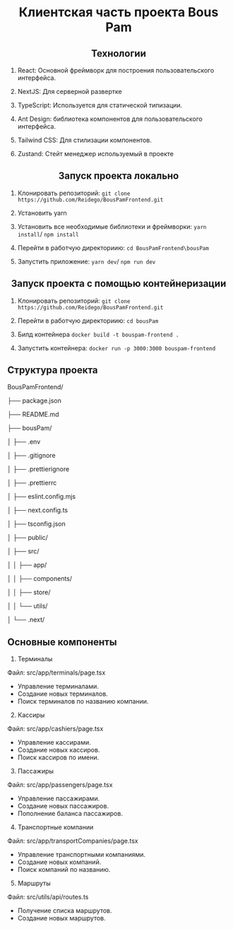 <h1 align="center">Клиентская часть проекта Bous Pam</h1>

<h2 align="center">Технологии</h2>

1. React: Основной фреймворк для построения пользовательского интерфейса.

2. NextJS: Для серверной развертке
   
4. TypeScript: Используется для статической типизации.

5. Ant Design: библиотека компонентов для пользовательского интерфейса.

6. Tailwind CSS: Для стилизации компонентов.

7. Zustand: Стейт менеджер используемый в проекте


<h2 align="center">Запуск проекта локально</h2>

1. Клонировать репозиторий: `git clone https://github.com/Reidego/BousPamFrontend.git`

2. Установить yarn 
  
3. Установить все необходимые библиотеки и фреймворки: `yarn install`/ `npm install`

4. Перейти в работчую директориию: `cd BousPamFrontend\bousPam`

5. Запустить приложение: `yarn dev`/ `npm run dev`


<h2 align="center">Запуск проекта с помощью контейнеризации</h2>

1. Клонировать репозиторий: `git clone https://github.com/Reidego/BousPamFrontend.git`

2. Перейти в работчую директориию: `cd bousPam`

3. Билд контейнера `docker build -t bouspam-frontend .`

4. Запустить контейнера: `docker run -p 3000:3000 bouspam-frontend`

## Структура проекта

BousPamFrontend/

├── package.json

├── README.md

├── bousPam/

│   ├── .env

│   ├── .gitignore

│   ├── .prettierignore

│   ├── .prettierrc

│   ├── eslint.config.mjs

│   ├── next.config.ts

│   ├── tsconfig.json

│   ├── public/

│   ├── src/

│   │   ├── app/

│   │   ├── components/

│   │   ├── store/

│   │   └── utils/

│   └── .next/

## Основные компоненты
   
1. Терминалы

Файл: src/app/terminals/page.tsx

* Управление терминалами.
* Создание новых терминалов.
* Поиск терминалов по названию компании.

2. Кассиры

Файл: src/app/cashiers/page.tsx

* Управление кассирами.
* Создание новых кассиров.
* Поиск кассиров по имени.

3. Пассажиры

Файл: src/app/passengers/page.tsx

* Управление пассажирами.
* Создание новых пассажиров.
* Пополнение баланса пассажиров.

4. Транспортные компании

Файл: src/app/transportCompanies/page.tsx

* Управление транспортными компаниями.
* Создание новых компаний.
* Поиск компаний по названию.

5. Маршруты

Файл: src/utils/api/routes.ts

* Получение списка маршрутов.
* Создание новых маршрутов.
